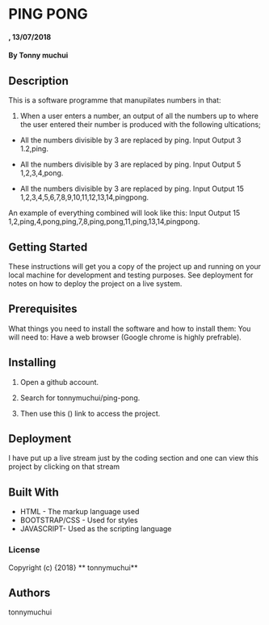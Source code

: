 # PING PONG
#### , 13/07/2018
#### By **Tonny muchui**
## Description
This is a software programme that manupilates numbers in that:

1) When a user enters a number, an output of all the numbers up to where the user entered their number is produced with the following ultications;

* All the numbers divisible by 3 are replaced by ping.
    Input               Output
    3		            1.2,ping.

* All the numbers divisible by 3 are replaced by ping.
    Input               Output
    5		            1,2,3,4,pong.

* All the numbers divisible by 3 are replaced by ping.
    Input               Output
    15		            1,2,3,4,5,6,7,8,9,10,11,12,13,14,pingpong.

An example of everything combined will look like this:
Input               Output
15                  1,2,ping,4,pong,ping,7,8,ping,pong,11,ping,13,14,pingpong.



## Getting Started

These instructions will get you a copy of the project up and running on your local machine for development and testing purposes. See deployment for notes on how to deploy the project on a live system.

## Prerequisites

What things you need to install the software and how to install them:
You will need to: Have a web browser (Google chrome is highly prefrable).


## Installing

1. Open a github account.

2. Search for tonnymuchui/ping-pong.

3. Then use this () link to access the project.


## Deployment

I have put up a live stream just by the coding section and one can view this project by clicking on that stream

## Built With
* HTML - The markup language used
* BOOTSTRAP/CSS - Used for styles
* JAVASCRIPT- Used as the scripting language

### License
Copyright (c) {2018} ** tonnymuchui**

## Authors
tonnymuchui
